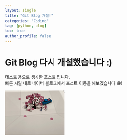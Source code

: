 ```yaml
---
layout: single
title: "Git Blog 개설!"
categories: "Coding"
tag: [python, blog]
toc: true
author_profile: false
---
```


# Git Blog 다시 개설했습니다 :)
테스트 용으로 생성한 포스트 입니다.<br>
빠른 시일 내로 네이버 블로그에서 포스트 이동을 해보겠습니다 😁!

<img src="../images/2023-04-15-1/IMG_1144-1681560666747-1.JPEG" alt="IMG_1144" style="zoom:19%;" />